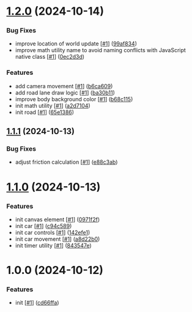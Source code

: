 # [1.2.0](https://github.com/d3p1/self-driving-car/compare/v1.1.1...v1.2.0) (2024-10-14)


### Bug Fixes

* improve location of world update [[#1](https://github.com/d3p1/self-driving-car/issues/1)] ([99af834](https://github.com/d3p1/self-driving-car/commit/99af83485d158eec868a99ab1410f0cb03e2827a))
* improve math utility name to avoid naming conflicts with JavaScript native class [[#1](https://github.com/d3p1/self-driving-car/issues/1)] ([0ec2d3d](https://github.com/d3p1/self-driving-car/commit/0ec2d3d28b6f2e997424248003b1c16e4f4f790e))


### Features

* add camera movement [[#1](https://github.com/d3p1/self-driving-car/issues/1)] ([b6ca609](https://github.com/d3p1/self-driving-car/commit/b6ca60916b2814f79aacc1c94eefa5a1bc086302))
* add road lane draw logic [[#1](https://github.com/d3p1/self-driving-car/issues/1)] ([ba30b11](https://github.com/d3p1/self-driving-car/commit/ba30b117f12aaa5443daf26d1b074bca87684343))
* improve body background color [[#1](https://github.com/d3p1/self-driving-car/issues/1)] ([b68c115](https://github.com/d3p1/self-driving-car/commit/b68c11506bf7b2f7f026fe008d5047b7cb9c09a7))
* init math utility [[#1](https://github.com/d3p1/self-driving-car/issues/1)] ([a2d7104](https://github.com/d3p1/self-driving-car/commit/a2d7104f6e3c2d24fc1ba902204263a50956911c))
* init road [[#1](https://github.com/d3p1/self-driving-car/issues/1)] ([65e1386](https://github.com/d3p1/self-driving-car/commit/65e1386b2c6161151e143bdad6673e4ac6ba95b5))

## [1.1.1](https://github.com/d3p1/self-driving-car/compare/v1.1.0...v1.1.1) (2024-10-13)


### Bug Fixes

* adjust friction calculation [[#1](https://github.com/d3p1/self-driving-car/issues/1)] ([e88c3ab](https://github.com/d3p1/self-driving-car/commit/e88c3ab2c146214a0173804ea206f807ff43be53))

# [1.1.0](https://github.com/d3p1/self-driving-car/compare/v1.0.0...v1.1.0) (2024-10-13)


### Features

* init canvas element [[#1](https://github.com/d3p1/self-driving-car/issues/1)] ([0971f2f](https://github.com/d3p1/self-driving-car/commit/0971f2f17df75a411b069b42c46afa8b98cd4c9d))
* init car [[#1](https://github.com/d3p1/self-driving-car/issues/1)] ([c94c589](https://github.com/d3p1/self-driving-car/commit/c94c589c6dce8d01fb5ed9f3fd26878c736bf8ed))
* init car controls [[#1](https://github.com/d3p1/self-driving-car/issues/1)] ([142efe1](https://github.com/d3p1/self-driving-car/commit/142efe1e47a516b2ccd8f21710f78a7e903944eb))
* init car movement [[#1](https://github.com/d3p1/self-driving-car/issues/1)] ([a8d22b0](https://github.com/d3p1/self-driving-car/commit/a8d22b0d415f5685923665213d1170f8e232ce92))
* init timer utility [[#1](https://github.com/d3p1/self-driving-car/issues/1)] ([843547e](https://github.com/d3p1/self-driving-car/commit/843547ec6a934ff779324b0aba4dde8c7b2799b4))

# 1.0.0 (2024-10-12)


### Features

* init [[#1](https://github.com/d3p1/self-driving-car/issues/1)] ([cd66ffa](https://github.com/d3p1/self-driving-car/commit/cd66ffaad6d451d2634a34b4ef023660f9313381))
